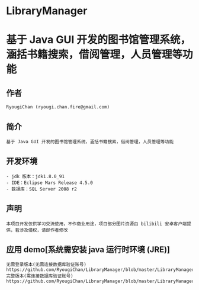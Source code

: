 # LibraryManager
基于 Java GUI 开发的图书馆管理系统，涵括书籍搜索，借阅管理，人员管理等功能
==============================================
## 作者
    RyougiChan (ryougi.chan.fire@gmail.com)
## 简介
    基于 Java GUI 开发的图书馆管理系统，涵括书籍搜索，借阅管理，人员管理等功能
## 开发环境
    - jdk 版本：jdk1.8.0_91
    - IDE：Eclipse Mars Release 4.5.0
    - 数据库：SQL Server 2008 r2
## 声明
    本项目开发仅供学习交流使用，不作商业用途，项目部分图片资源由 bilibili 安卓客户端提供，若涉及侵权，请邮作者修改
## 应用 demo[系统需安装 java 运行时环境 (JRE)]
    无需登录版本(无需连接数据库验证账号)
    https://github.com/RyougiChan/LibraryManager/blob/master/LibraryManager.jar
    完整版本(需连接数据库验证账号)
    https://github.com/RyougiChan/LibraryManager/blob/master/LibraryManager_logined.jar